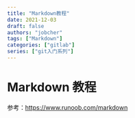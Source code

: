 ```yaml
---
title: "Markdown教程"
date: 2021-12-03
draft: false
authors: "jobcher"
tags: ["Markdown"]
categories: ["gitlab"]
series: ["git入门系列"]
---
```


# Markdown 教程

参考：https://www.runoob.com/markdown
